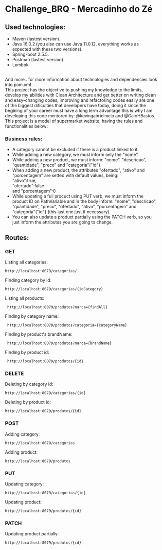 # Challenge_BRQ - Mercadinho do Zé

## Used technologies: 
- Maven (lastest version).
- Java 16.0.2 (you also can use Java 11.0.12, everything works as expected with these two versions).
- Spring-boot 2.5.5.
- Postman (lastest version).
- Lombok
<br>
And more.. for more information about technologies and dependencies look into pom.xml
<br>
This project has the objective to pushing my knowledge to the limits, develop my abilities with Clean Architecture and get better on writing clean and easy-changing codes,
improving and refactoring codes easily are one of the biggest dificulties that developers have today, doing it since the begining of your career must have a long term advantage
this is why I am developing this code mentored by: @kevingabrielmelo and @CaioHBastos.<br>
This project is a model of supermarket website, having the rules and functionalities below:
<br>

### Business rules: 
- A category cannot be excluded if there is a product linked to it.
- While adding a new category, we must inform only the "nome"
- While adding a new product, we must inform: "nome", "descricao", "quantidade", "preco" and "categoria"{"id"}.
- When adding a new product, the attributes "ofertado", "ativo" and "porcentagem" are setted with default values, being: <br>"ativo":true, <br>"ofertado":false <br>and "porcentagem":0
- While updating a full procuct using PUT verb, we must inform the procuct ID on PathVariable and in the body inform: "nome", "descricao", "quantidade", "preco", "ofertado", "ativo", "porcentagem" and "categoria"{"id"} (this last one just if necessary).
- You can also update a product partially using the PATCH verb, so you just inform the attributes you are going to change.

## Routes: 
### GET

 Listing all categories:
 ``` 
 http://localhost:8079/categorias/
 ```
 Finding category by id:
 ```
 http://localhost:8079/categorias/{idCategory}
 ```
 Listing all products:
```
 http://localhost:8079/produtos?marca={findAll}
```
 Finding by category name:
```
 http://localhost:8079/produtos?categoria={categoryName}
```
 Finding by product's brandName:
```
 http://localhost:8079/produtos?marca={brandName}
```
 Finding by product id:
```
 http://localhost:8079/produtos/{id}
```
 
 ### DELETE
 
 Deleting by category id:
``` 
http://localhost:8079/categorias/{id}
```
Deleting by product id:
``` 
http://localhost:8079/produtos/{id}
```
 
 ### POST
 
Adding category:
``` 
http://localhost:8079/categorias
```
Adding product:
``` 
http://localhost:8079/produtos
```

### PUT
 
Updating category:
``` 
http://localhost:8079/categorias/{id}
```
Updating product:
``` 
http://localhost:8079/produtos/{id}
```

### PATCH
 
Updating product partially:
``` 
http://localhost:8079/produtos/{id}
```


